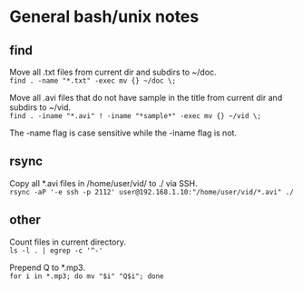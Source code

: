 # General bash/unix notes  
  
## find

Move all .txt files from current dir and subdirs to ~/doc.    
`find . -name "*.txt" -exec mv {} ~/doc \;`  
  
Move all .avi files that do not have sample in the title from current dir and subdirs to ~/vid.  
`find . -iname "*.avi" ! -iname "*sample*" -exec mv {} ~/vid \;`  
  
The -name flag is case sensitive while the -iname flag is not.  
  
## rsync  
Copy all *.avi files in /home/user/vid/ to ./ via SSH.  
`rsync -aP '-e ssh -p 2112' user@192.168.1.10:"/home/user/vid/*.avi" ./`  
  
## other  
  
Count files in current directory.  
`ls -l . | egrep -c '^-'`  
  
Prepend Q to *.mp3.  
`for i in *.mp3; do mv "$i" "Q$i"; done`  
